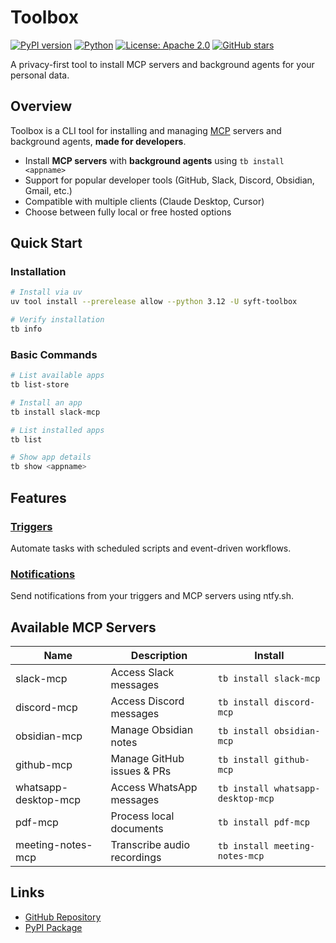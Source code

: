 # Toolbox

[![PyPI version](https://badge.fury.io/py/syft-toolbox.svg)](https://badge.fury.io/py/syft-toolbox)
[![Python](https://img.shields.io/pypi/pyversions/syft-toolbox)](https://pypi.org/project/syft-toolbox/)
[![License: Apache 2.0](https://img.shields.io/badge/License-Apache_2.0-blue.svg)](https://github.com/OpenMined/toolbox/blob/main/LICENSE)
[![GitHub stars](https://img.shields.io/github/stars/OpenMined/toolbox?style=social)](https://github.com/OpenMined/toolbox)

A privacy-first tool to install MCP servers and background agents for your personal data.

## Overview

Toolbox is a CLI tool for installing and managing [MCP](https://github.com/modelcontextprotocol/python-sdk) servers and background agents, **made for developers**.

- Install **MCP servers** with **background agents** using `tb install <appname>`
- Support for popular developer tools (GitHub, Slack, Discord, Obsidian, Gmail, etc.)
- Compatible with multiple clients (Claude Desktop, Cursor)
- Choose between fully local or free hosted options

## Quick Start

### Installation

```bash
# Install via uv
uv tool install --prerelease allow --python 3.12 -U syft-toolbox

# Verify installation
tb info
```

### Basic Commands

```bash
# List available apps
tb list-store

# Install an app
tb install slack-mcp

# List installed apps
tb list

# Show app details
tb show <appname>
```

## Features

### [Triggers](features/triggers.md)

Automate tasks with scheduled scripts and event-driven workflows.

### [Notifications](features/notifications.md)

Send notifications from your triggers and MCP servers using ntfy.sh.

## Available MCP Servers

| Name                 | Description                 | Install                           |
| -------------------- | --------------------------- | --------------------------------- |
| slack-mcp            | Access Slack messages       | `tb install slack-mcp`            |
| discord-mcp          | Access Discord messages     | `tb install discord-mcp`          |
| obsidian-mcp         | Manage Obsidian notes       | `tb install obsidian-mcp`         |
| github-mcp           | Manage GitHub issues & PRs  | `tb install github-mcp`           |
| whatsapp-desktop-mcp | Access WhatsApp messages    | `tb install whatsapp-desktop-mcp` |
| pdf-mcp              | Process local documents     | `tb install pdf-mcp`              |
| meeting-notes-mcp    | Transcribe audio recordings | `tb install meeting-notes-mcp`    |

## Links

- [GitHub Repository](https://github.com/OpenMined/toolbox)
- [PyPI Package](https://pypi.org/project/syft-toolbox/)

